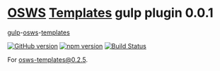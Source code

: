 # [OSWS](https://github.com/OSWS) [Templates](https://github.com/OSWS/OSWS-Templates) gulp plugin 0.0.1

[gulp](gulpjs.com)-[osws](https://github.com/OSWS)-[templates](https://github.com/OSWS/OSWS-Templates)

[![GitHub version](https://badge.fury.io/gh/ivansglazunov%2FOSWS-Templates.svg)](http://badge.fury.io/gh/ivansglazunov%2FOSWS-Templates)
[![npm version](https://badge.fury.io/js/gulp-osws-templates.svg)](http://badge.fury.io/js/gulp-osws-templates)
[![Build Status](https://travis-ci.org/ivansglazunov/gulp-osws-templates.svg)](https://travis-ci.org/ivansglazunov/gulp-osws-templates)

For [osws-templates@0.2.5](https://github.com/OSWS/OSWS-Templates/releases/tag/0.2.5).